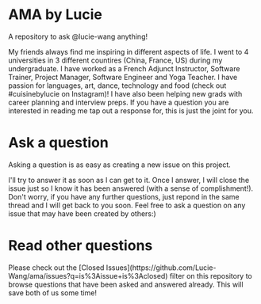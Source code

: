 # AMA by Lucie 
<p> A repository to ask @lucie-wang anything!</p>
<p> My friends always find me inspiring in different aspects of life. I went to 4 universities in 3 different countires (China, France, US) during my undergraduate. I have worked as a French Adjunct Instructor, Software Trainer, Project Manager, Software Engineer and Yoga Teacher. I have passion for languages, art, dance, technology and food (check out #cuisinebylucie on Instagram)! I have also been helping new grads with career planning and interview preps. If you have a question you are interested in reading me tap out a response for, this is just the joint for you.
</p>

# Ask a question
<p>
Asking a question is as easy as creating a new issue on this project.
</p>

<p>
I'll try to answer it as soon as I can get to it. Once I answer, I will close the issue just so I know it has been answered (with a sense of complishment!). Don't worry, if you have any further questions, just repond in the same thread and I will get back to you soon. Feel free to ask a question on any issue that may have been created by others:)
</p>

# Read other questions
<p>
Please check out the [Closed Issues](https://github.com/Lucie-Wang/ama/issues?q=is%3Aissue+is%3Aclosed) filter on this repository to browse questions that have been asked and answered already. This will save both of us some time!
</p>


